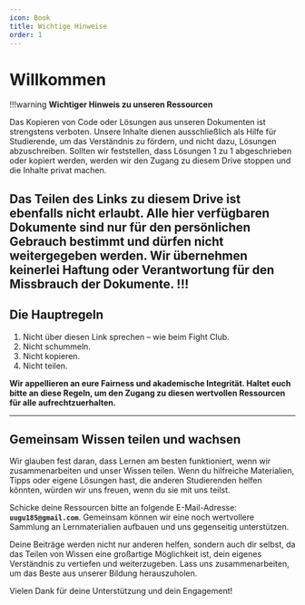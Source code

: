 ```yaml
---
icon: Book
title: Wichtige Hinweise
order: 1
---
```


# Willkommen
!!!warning **Wichtiger Hinweis zu unseren Ressourcen**

Das Kopieren von Code oder Lösungen aus unseren Dokumenten ist strengstens verboten. Unsere Inhalte dienen ausschließlich als Hilfe für Studierende, um das Verständnis zu fördern, und nicht dazu, Lösungen abzuschreiben. Sollten wir feststellen, dass Lösungen 1 zu 1 abgeschrieben oder kopiert werden, werden wir den Zugang zu diesem Drive stoppen und die Inhalte privat machen.

Das Teilen des Links zu diesem Drive ist ebenfalls nicht erlaubt. Alle hier verfügbaren Dokumente sind nur für den persönlichen Gebrauch bestimmt und dürfen nicht weitergegeben werden. Wir übernehmen keinerlei Haftung oder Verantwortung für den Missbrauch der Dokumente.
!!!
---

## Die Hauptregeln

1. Nicht über diesen Link sprechen – wie beim Fight Club.
2. Nicht schummeln.
3. Nicht kopieren.
4. Nicht teilen.

**Wir appellieren an eure Fairness und akademische Integrität. Haltet euch bitte an diese Regeln, um den Zugang zu diesen wertvollen Ressourcen für alle aufrechtzuerhalten.**

---

## Gemeinsam Wissen teilen und wachsen

Wir glauben fest daran, dass Lernen am besten funktioniert, wenn wir zusammenarbeiten und unser Wissen teilen. Wenn du hilfreiche Materialien, Tipps oder eigene Lösungen hast, die anderen Studierenden helfen könnten, würden wir uns freuen, wenn du sie mit uns teilst.

Schicke deine Ressourcen bitte an folgende E-Mail-Adresse: **`uugu185@gmail.com`**. Gemeinsam können wir eine noch wertvollere Sammlung an Lernmaterialien aufbauen und uns gegenseitig unterstützen.

Deine Beiträge werden nicht nur anderen helfen, sondern auch dir selbst, da das Teilen von Wissen eine großartige Möglichkeit ist, dein eigenes Verständnis zu vertiefen und weiterzugeben. Lass uns zusammenarbeiten, um das Beste aus unserer Bildung herauszuholen.

Vielen Dank für deine Unterstützung und dein Engagement!
